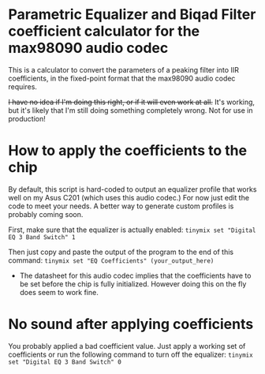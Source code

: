 # Parametric Equalizer and Biqad Filter coefficient calculator for the max98090 audio codec
This is a calculator to convert the parameters of a peaking filter into IIR coefficients, in the fixed-point format that the max98090 audio codec requires.


~~I have no idea if I'm doing this right, or if it will even work at all.~~ It's working, but it's likely that I'm still doing something completely wrong. Not for use in production!

# How to apply the coefficients to the chip
By default, this script is hard-coded to output an equalizer profile that works well on my Asus C201 (which uses this audio codec.) For now just edit the code to meet your needs. A better way to generate custom profiles is probably coming soon.

First, make sure that the equalizer is actually enabled:
`tinymix set "Digital EQ 3 Band Switch" 1`

Then just copy and paste the output of the program to the end of this command:
`tinymix set "EQ Coefficients" (your_output_here)`

- The datasheet for this audio codec implies that the coefficients have to be set before the chip is fully initialized. However doing this on the fly does seem to work fine.

# No sound after applying coefficients
You probably applied a bad coefficient value. Just apply a working set of coefficients or run the following command to turn off the equalizer:
`tinymix set "Digital EQ 3 Band Switch" 0`
